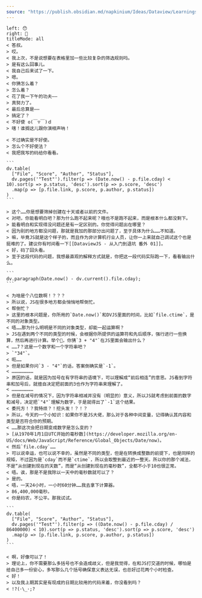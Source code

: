 ```yaml
---
source: "https://publish.obsidian.md/napkinium/Ideas/Dataview/Learnings/Dataview+Learnings"
---
```

````dialogue
left: 😯
right: 🤣
titleMode: all
< 答叔。  
> 哎。  
< 我上次，不是说想要在表格里加一些比较复杂的筛选规则吗。  
> 是有这么回事儿。  
< 我自己后来试了一下。  
> 嗯。  
< 你猜怎么着？  
> 怎么着？  
< 花了我一下午的功夫——  
> 真努力了。  
< 最后总算是——  
> 搞定了？  
< 不好使 o(￣▽￣)ｄ  
> 嗐！谁搁这儿跟你演相声呐！

< 不过确实是不好使。  
> 怎么个不好使法？  
< 我把我写的码给你看看。

```
dv.table(
  ["File", "Score", "Author", "Status"],
  dv.pages('"Test"').filter(p => (Date.now() - p.file.cday) < 10).sort(p => p.status, 'desc').sort(p => p.score, 'desc')
  .map(p => [p.file.link, p.score, p.author, p.status])
)
```

> 这个……你是想要筛掉创建在十天或者以前的文件。  
< 对吧，你能看明白吧？那为什么跑不起来呢？哦也不是跑不起来，而是根本什么都没剩下。  
> 能看明白和实现得没问题还是有一定区别的。你觉得问题出在哪里？  
< 因为别的地方都没问题，那就是我加的那部分出问题了，至于具体为什么……不知道。  
> 嘛，毕竟JS就是这个样子的，而且作为非计算机行业人员，让你一上来就自己调试这个也是挺难的了。建议你有时间看一下[[DataviewJS - 从入门到退坑 番外 01]]。  
< 好，码了回头看。  
> 至于这段代码的问题，我想最直观的解释方式就是，你把这一段代码实际跑一下，看看输出什么。

```
dv.paragraph(Date.now() - dv.current().file.cday);
```

< 为啥是个八位数啊！？？？  
> 所以说，JS在很多地方都会悄悄地帮倒忙。  
< 帮倒忙？  
> 这里的根本问题是，你所用的`Date.now()`和DVJS里面的时间，比如`file.ctime`，是不同的对象类型。  
< 唔……那为什么明明是不同的对象类型，却能一起运算啊？  
> JS在遇到两个不同的类型的时候，会根据你所提供的运算符和先后顺序，强行进行一些换算，然后再进行计算。举个🌰，你猜`3 + "4"`在JS里面会输出什么？  
< ……7？这是一个数字和一个字符串吧？  
> `"34"`。  
< 呃……  
> 但是如果你问`3 - "4"`的话，答案倒确实是`-1`。  
< ……………………  
> 原因的话，就是因为加号在有字符串的语境下，可以理解成“前后相连”的意思。JS看到字符串和加号后，就擅自决定把前面的3也作为字符串来理解了。  
< ……………………  
> 但是在减号的情况下，因为字符串相减并没有（明显的）意义，所以JS就考虑到前面的数字和减号，决定把`"4"`理解为数字，于是就得出了`-1`这个结果。  
< 委托方！？我特烦？！挖头发！？！？  
> 所以，今天的一个小知识：如果你不是JS大佬，那么对于各种中间变量，记得确认其内容和类型是否符合你的预期。  
< ……那这次会把日期变成数字是怎么变的？  
> [从1970年1月1日UTC开始的毫秒数](https://developer.mozilla.org/en-US/docs/Web/JavaScript/Reference/Global_Objects/Date/now)。  
< 然后`file.cday`……  
> 可以说幸运，也可以说不幸的，虽然是不同的类型，但是在转换成整数的前提下，也是同样的规矩，不过因为是`cday`而不是`ctime`，所以会取整到最近的一整天。所以你的那个减法，不是“从创建到现在的天数”，而是“从创建到现在的毫秒数”，全都不小于10也很正常。  
< 唔。诶，那是不是我除以一天中的毫秒数就可以了？  
> 是的。  
< 唔，一天24小时，一小时60分钟……我去拿下计算器。  
> 86,400,000毫秒。  
< 你是码农，不公平。那我试试。

```
dv.table(
  ["File", "Score", "Author", "Status"],
  dv.pages('"Test"').filter(p => ((Date.now() - p.file.cday) / 86400000) < 10).sort(p => p.status, 'desc').sort(p => p.score, 'desc')
  .map(p => [p.file.link, p.score, p.author, p.status])
)
```

< 啊，好像可以了！  
> 理论上，你不需要那么多括号也不会造成歧义，但是我觉得，在和JS打交道的时候，哪怕是给自己多一份安心，多写那么几个括号确保意义表达无误，也总好过花两个小时检查。  
< 好！  
> 以及我上期其实是有现成的日期比较用的代码来着，你没看到吗？  
< !?(･\_･;?

````